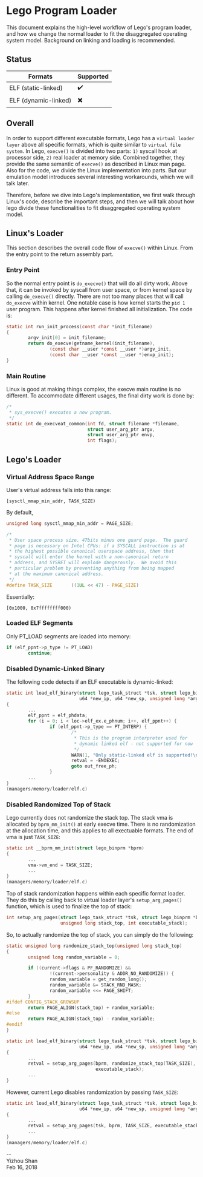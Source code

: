 # Lego Program Loader

This document explains the high-level workflow of Lego's program loader, and how we change the normal loader to fit the disaggregated operating system model. Background on linking and loading is recommended.

## Status
|Formats|Supported|
|-|-|
| ELF (static-linked) |:heavy_check_mark:|
| ELF (dynamic-linked)|:heavy_multiplication_x:|

## Overall
In order to support different executable formats, Lego has a `virtual loader layer` above all specific formats, which is quite similar to `virtual file system`. In Lego, `execve()` is divided into two parts: `1)` syscall hook at processor side, `2)` real loader at memory side. Combined together, they provide the same semantic of `execve()` as described in Linux man page. Also for the code, we divide the Linux implementation into parts. But our emulation model introduces several interesting workarounds, which we will talk later.

Therefore, before we dive into Lego's implementation, we first walk through Linux's code, describe the important steps, and then we will talk about how lego divide these functionalities to fit disaggregated operating system model.

## Linux's Loader
This section describes the overall code flow of `execve()` within Linux. From the entry point to the return assembly part.

### Entry Point
So the normal entry point is `do_execve()` that will do all dirty work. Above that, it can be invoked by syscall from user space, or from kernel space by calling `do_execve()` directly. There are not too many places that will call `do_execve` within kernel. One notable case is how kernel starts the `pid 1` user program. This happens after kernel finished all initialization. The code is:
```c
static int run_init_process(const char *init_filename)                                                    
{                                                                                                         
        argv_init[0] = init_filename;                                                                     
        return do_execve(getname_kernel(init_filename),                                                   
                (const char __user *const __user *)argv_init,                                             
                (const char __user *const __user *)envp_init);                                            
}      
```

### Main Routine
Linux is good at making things complex, the execve main routine is no different. To accommodate different usages, the final dirty work is done by:
```c
/*
 * sys_execve() executes a new program.
 */
static int do_execveat_common(int fd, struct filename *filename,
                              struct user_arg_ptr argv,
                              struct user_arg_ptr envp,
                              int flags);
```


## Lego's Loader

### Virtual Address Space Range

User's virtual address falls into this range:
```
[sysctl_mmap_min_addr, TASK_SIZE)
```

By default,
```C
unsigned long sysctl_mmap_min_addr = PAGE_SIZE;

/*
 * User space process size. 47bits minus one guard page.  The guard
 * page is necessary on Intel CPUs: if a SYSCALL instruction is at
 * the highest possible canonical userspace address, then that
 * syscall will enter the kernel with a non-canonical return
 * address, and SYSRET will explode dangerously.  We avoid this
 * particular problem by preventing anything from being mapped
 * at the maximum canonical address.
 */                                                                                                       
#define TASK_SIZE       ((1UL << 47) - PAGE_SIZE)
```

Essentially:
```
[0x1000, 0x7ffffffff000)
```

### Loaded ELF Segments
Only PT_LOAD segments are loaded into memory:
```c
if (elf_ppnt->p_type != PT_LOAD)
        continue;
```

### Disabled Dynamic-Linked Binary
The following code detects if an ELF executable is dynamic-linked:
```C
static int load_elf_binary(struct lego_task_struct *tsk, struct lego_binprm *bprm,
                           u64 *new_ip, u64 *new_sp, unsigned long *argv_len, unsigned long *envp_len)
{
        ...
        elf_ppnt = elf_phdata;
        for (i = 0; i < loc->elf_ex.e_phnum; i++, elf_ppnt++) {
                if (elf_ppnt->p_type == PT_INTERP) {
                        /*  
                         * This is the program interpreter used for
                         * dynamic linked elf - not supported for now
                         */
                        WARN(1, "Only static-linked elf is supported!\n");
                        retval = -ENOEXEC;
                        goto out_free_ph;
                }   
        ...
}
(managers/memory/loader/elf.c)
```

### Disabled Randomized Top of Stack
Lego currently does not randomize the stack top. The stack vma is allocated by `bprm_mm_init()` at early execve time. There is no randomization at the allocation time, and this applies to all exectuable formats. The end of vma is just `TASK_SIZE`:
```c
static int __bprm_mm_init(struct lego_binprm *bprm)
{
        ...
        vma->vm_end = TASK_SIZE;
        ...
}
(managers/memory/loader/elf.c)
```

Top of stack randomization happens within each specific format loader. They do this by calling back to virtual loader layer's `setup_arg_pages()` function, which is used to finalize the top of stack:
```C
int setup_arg_pages(struct lego_task_struct *tsk, struct lego_binprm *bprm,
                    unsigned long stack_top, int executable_stack);
```

So, to actually randomize the top of stack, you can simply do the following:
```C
static unsigned long randomize_stack_top(unsigned long stack_top)
{                                
        unsigned long random_variable = 0;

        if ((current->flags & PF_RANDOMIZE) &&
                !(current->personality & ADDR_NO_RANDOMIZE)) {
                random_variable = get_random_long();
                random_variable &= STACK_RND_MASK;
                random_variable <<= PAGE_SHIFT;
        }
#ifdef CONFIG_STACK_GROWSUP
        return PAGE_ALIGN(stack_top) + random_variable;
#else           
        return PAGE_ALIGN(stack_top) - random_variable;
#endif
}

static int load_elf_binary(struct lego_task_struct *tsk, struct lego_binprm *bprm,
                           u64 *new_ip, u64 *new_sp, unsigned long *argv_len, unsigned long *envp_len)
{
        ...
        retval = setup_arg_pages(bprm, randomize_stack_top(TASK_SIZE),
                                 executable_stack);
        ...
}
```

However, current Lego disables randomization by passing `TASK_SIZE`:
```C
static int load_elf_binary(struct lego_task_struct *tsk, struct lego_binprm *bprm,
                           u64 *new_ip, u64 *new_sp, unsigned long *argv_len, unsigned long *envp_len)
{
        ...
        retval = setup_arg_pages(tsk, bprm, TASK_SIZE, executable_stack);
        ...
}
(managers/memory/loader/elf.c)
```

--  
Yizhou Shan  
Feb 16, 2018
